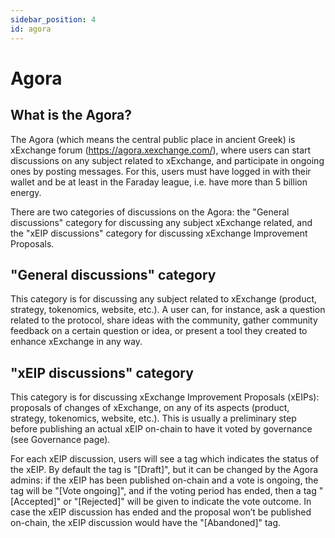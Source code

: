 ```yaml
---
sidebar_position: 4
id: agora
---
```


[comment]: # (mx-exclude-context)

# Agora

[comment]: # (mx-context-auto)

## What is the Agora?

The Agora (which means the central public place in ancient Greek) is xExchange forum (https://agora.xexchange.com/), where users can start discussions on any subject related to xExchange, and participate in ongoing ones by posting messages. For this, users must have logged in with their wallet and be at least in the Faraday league, i.e. have more than 5 billion energy.

There are two categories of discussions on the Agora: the "General discussions" category for discussing any subject xExchange related, and the "xEIP discussions" category for discussing xExchange Improvement Proposals.

[comment]: # (mx-context-auto)

## "General discussions" category

This category is for discussing any subject related to xExchange (product, strategy, tokenomics, website, etc.). A user can, for instance, ask a question related to the protocol, share ideas with the community, gather community feedback on a certain question or idea, or present a tool they created to enhance xExchange in any way.

[comment]: # (mx-context-auto)

## "xEIP discussions" category

This category is for discussing xExchange Improvement Proposals (xEIPs): proposals of changes of xExchange, on any of its aspects (product, strategy, tokenomics, website, etc.). This is usually a preliminary step before publishing an actual xEIP on-chain to have it voted by governance (see Governance page).

For each xEIP discussion, users will see a tag which indicates the status of the xEIP. By default the tag is "[Draft]", but it can be changed by the Agora admins: if the xEIP has been published on-chain and a vote is ongoing, the tag will be "[Vote ongoing]", and if the voting period has ended, then a tag "[Accepted]" or "[Rejected]" will be given to indicate the vote outcome. In case the xEIP discussion has ended and the proposal won’t be published on-chain, the xEIP discussion would have the "[Abandoned]" tag.

